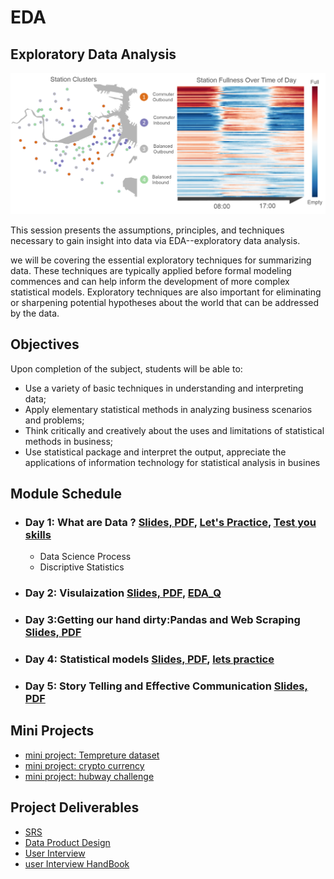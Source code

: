 # EDA
## Exploratory Data Analysis

![EDA](https://github.com/Abdel-Razzak/EDA/blob/master/images/hubwayclustering.png)

This session presents the assumptions, principles, and techniques necessary to gain insight into data via EDA--exploratory data analysis.

we will be covering the essential exploratory techniques for summarizing data. These techniques are typically applied before formal modeling commences and can help inform the development of more complex statistical models. Exploratory techniques are also important for eliminating or sharpening potential hypotheses about the world that can be addressed by the data.

## Objectives

Upon completion of the subject, students will be able to:

* Use a variety of basic techniques in understanding and interpreting data;
* Apply elementary statistical methods in analyzing business scenarios and problems;
* Think critically and creatively about the uses and limitations of statistical methods in business;
* Use statistical package and interpret the output, appreciate the applications of information technology for statistical analysis in busines

## Module Schedule

* ### Day 1: What are Data ? [Slides, PDF](https://github.com/Abdel-Razzak/EDA/blob/master/lectures/Day1.pdf), [Let's Practice](https://github.com/Abdel-Razzak/EDA/blob/master/Labs/swing_states%20lab.ipynb), [Test you skills](https://github.com/Abdel-Razzak/EDA/blob/master/Labs/intro-py.ipynb)
  * Data Science Process
  * Discriptive Statistics  
* ### Day 2: Visulaization [Slides, PDF](https://github.com/Abdel-Razzak/EDA/blob/master/lectures/Day%202.pdf), [EDA_Q](https://github.com/Abdel-Razzak/EDA/blob/master/Labs/EDA_Q.ipynb)
* ### Day 3:Getting our hand dirty:Pandas and Web Scraping [Slides, PDF](https://github.com/Abdel-Razzak/EDA/blob/master/lectures/Day3.pdf)
* ### Day 4: Statistical models [Slides, PDF](https://github.com/Abdel-Razzak/EDA/blob/master/lectures/Day4.pdf), [lets practice](https://github.com/Abdel-Razzak/EDA/blob/master/Labs/statistical%20model.ipynb)
* ### Day 5:  Story Telling and Effective Communication [Slides, PDF](https://github.com/Abdel-Razzak/EDA/blob/master/lectures/Day5.pdf)

## Mini Projects
* [mini project: Tempreture dataset](https://github.com/Abdel-Razzak/EDA/blob/master/Labs/SEP.ipynb)
* [mini project: crypto currency](https://github.com/Abdel-Razzak/EDA/blob/master/Labs/SEPA.ipynb)
* [mini project: hubway challenge](https://github.com/Abdel-Razzak/EDA/blob/master/Labs/Lecture1_Notebook.ipynb)

## Project Deliverables 
* [SRS](https://drive.google.com/open?id=12y3tcYWjlKBtFdjT0gRV3wCOFDpu6bU_)
* [Data Product Design](https://towardsdatascience.com/designing-data-products-b6b93edf3d23)
* [User Interview](https://medium.springboard.com/the-art-of-the-user-interview-cf40d1ca62e8)
* [user Interview HandBook](http://projects.iq.harvard.edu/files/harvarduxgroup/files/ux-research-guide-sample-questions-for-user-interviews.pdf)
  
